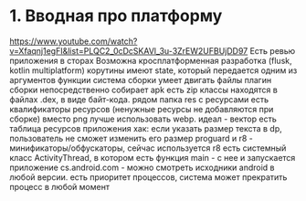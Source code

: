 # 1. Вводная про платформу
https://www.youtube.com/watch?v=Xfaqnj1egFI&list=PLQC2_0cDcSKAVl_3u-3ZrEW2UFBUjDD97
Есть ревью приложения в сторах
Возможна кросплатформенная разработка (flusk, kotlin multiplatform)
корутины имеют state, который передается одним из аргументов функции
система сборки умеет двигать файлы
плагин сборки непосредственно собирает
apk есть zip
классы находятся в файлаx .dex, в виде байт-кода.
рядом папка res с ресурсами
есть квалификаторы ресурсов (ненужные ресурсы не добавляются при сборке)
вместо png лучше использовать webp. идеал - вектор
есть таблица ресурсов приложения
хак: если указать размер текста в dp, пользователь не сможет изменить его размер
proguard и r8 - минификаторы/обфускаторы, сейчас используется r8
есть системный класс ActivityThread, в котором есть функция main - с нее и запускается приложение
cs.android.com - можно смотреть исходники android в любой версии.
есть приоритет процессов, система может прекратить процесс в любой момент